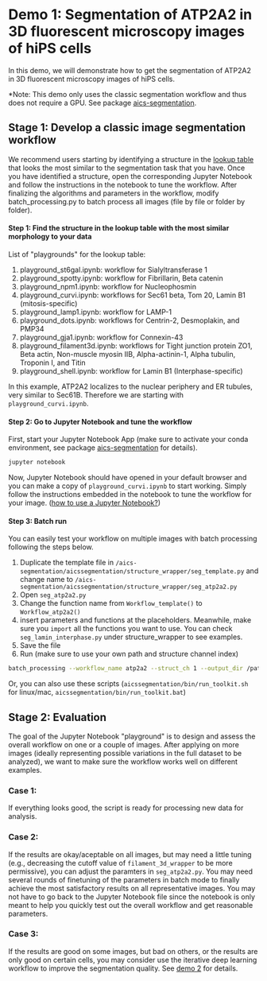 # Demo 1: Segmentation of ATP2A2 in 3D fluorescent microscopy images of hiPS cells 

In this demo, we will demonstrate how to get the segmentation of ATP2A2 in 3D fluorescent microscopy images of hiPS cells. 

*Note: This demo only uses the classic segmentation workflow and thus does not require a GPU. See package [aics-segmentation](https://github.com/AllenInstitute/aics-segmentation).

## Stage 1: Develop a classic image segmentation workflow

We recommend users starting by identifying a structure in the [lookup table](https://www.allencell.org/segmenter.html) that looks the most similar to the segmentation task that you have. Once you have identified a structure, open the corresponding Jupyter Notebook and follow the instructions in the notebook to tune the workflow. After finalizing the algorithms and parameters in the workflow, modify batch_processing.py to batch process all images (file by file or folder by folder).

#### Step 1: Find the structure in the lookup table with the most similar morphology to your data

List of "playgrounds" for the lookup table:

1. playground_st6gal.ipynb: workflow for Sialyltransferase 1
2. playground_spotty.ipynb: workflow for Fibrillarin, Beta catenin
3. playground_npm1.ipynb: workflow for Nucleophosmin
4. playground_curvi.ipynb: workflows for Sec61 beta, Tom 20, Lamin B1 (mitosis-specific)
5. playground_lamp1.ipynb: workflow for LAMP-1
6. playground_dots.ipynb: workflows for Centrin-2, Desmoplakin, and PMP34
7. playground_gja1.ipynb: workflow for Connexin-43
8. playground_filament3d.ipynb: workflows for Tight junction protein ZO1, Beta actin, Non-muscle myosin IIB, Alpha-actinin-1, Alpha tubulin, Troponin I, and Titin
9. playground_shell.ipynb: workflow for Lamin B1 (Interphase-specific)

In this example, ATP2A2 localizes to the nuclear periphery and ER tubules, very similar to Sec61B. Therefore we are starting with `playground_curvi.ipynb`.

#### Step 2: Go to Jupyter Notebook and tune the workflow

First, start your Jupyter Notebook App (make sure to activate your conda environment, see package [aics-segmentation](https://github.com/AllenInstitute/aics-segmentation) for details).

```bash
jupyter notebook
```

Now, Jupyter Notebook should have opened in your default browser and you can make a copy of `playground_curvi.ipynb` to start working. Simply follow the instructions embedded in the notebook to tune the workflow for your image. ([how to use a Jupyter Notebook?](https://jupyter-notebook-beginner-guide.readthedocs.io/en/latest/execute.html#executing-a-notebook))

#### Step 3: Batch run 

You can easily test your workflow on multiple images with batch processing following the steps below.

1. Duplicate the template file in `/aics-segmentation/aicssegmentation/structure_wrapper/seg_template.py` and change name to `/aics-segmentation/aicssegmentation/structure_wrapper/seg_atp2a2.py`
2. Open `seg_atp2a2.py`
3. Change the function name from `Workflow_template()` to `Workflow_atp2a2()`
4. insert parameters and functions at the placeholders. Meanwhile, make sure you `import` all the functions you want to use. You can check `seg_lamin_interphase.py` under structure_wrapper to see examples.
5. Save the file
6. Run (make sure to use your own path and structure channel index)

```bash
batch_processing --workflow_name atp2a2 --struct_ch 1 --output_dir /path/to/output per_dir --input_dir /path/to/raw --data_type .czi
```
Or, you can also use these scripts (`aicssegmentation/bin/run_toolkit.sh` for linux/mac, `aicssegmentation/bin/run_toolkit.bat`)

## Stage 2: Evaluation

The goal of the Jupyter Notebook "playground" is to design and assess the overall workflow on one or a couple of images. After applying on more images (ideally representing possible variations in the full dataset to be analyzed), we want to make sure the workflow works well on different examples. 

### Case 1:

If everything looks good, the script is ready for processing new data for analysis.

### Case 2: 

If the results are okay/aceptable on all images, but may need a little tuning (e.g., decreasing the cutoff value of `filament_3d_wrapper` to be more permissive), you can adjust the paramters in `seg_atp2a2.py`. You may need several rounds of finetuning of the parameters in batch mode to finally achieve the most satisfactory results on all representative images. You may not have to go back to the Jupyter Notebook file since the notebook is only meant to help you quickly test out the overall workflow and get reasonable parameters.

### Case 3: 

If the results are good on some images, but bad on others, or the results are only good on certain cells, you may consider use the iterative deep learning workflow to improve the segmentation quality. See [demo 2](./demo_2.md) for details.


